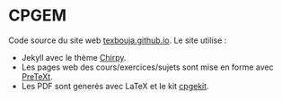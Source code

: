 # CPGEM
Code source du site web [texbouja.github.io](https://texbouja.github.io/cpgem).
Le site utilise :
- Jekyll avec le thème [Chirpy](https://github.com/cotes2020/jekyll-theme-chirpy).
- Les pages web des cours/exercices/sujets sont mise en forme avec [PreTeXt](https://github.com/PreTeXtBook/pretext).
- Les PDF sont generés avec LaTeX et le kit [cpgekit](https://github.com/texbouja/cpgekit).
